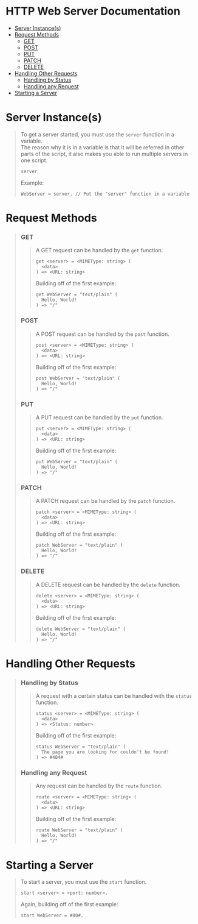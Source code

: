 # HTTP Web Server Documentation

- [Server Instance(s)](#server_instance_s_)
- [Request Methods](#request_methods)
  - [GET](#get)
  - [POST](#post)
  - [PUT](#put)
  - [PATCH](#patch)
  - [DELETE](#delete)
- [Handling Other Requests](#handling_other_requests)
  - [Handling by Status](#handling_by_status)
  - [Handling any Request](#handling_any_request)
- [Starting a Server](#starting_a_server)

# <p id="server_instance_s_"></p>Server Instance(s)
> To get a server started, you must use the `server` function in a variable.\
> The reason why it is in a variable is that it will be referred in other parts of the script, it also makes you able to run multiple servers in one script.
> ```
> server
> ```
> Example:
> ```
> WebServer = server. // Put the "server" function in a variable
> ```
# <p id="request_methods"></p>Request Methods
> ### <p id="get"></p>GET
> > A GET request can be handled by the `get` function.
> > ```
> > get <server> = <MIMEType: string> (
> >   <data>
> > ) => <URL: string>
> > ```
> > Building off of the first example:
> > ```
> > get WebServer = "text/plain" (
> >   Hello, World!
> > ) => "/"
> > ```
> ### <p id="post"></p>POST
> > A POST request can be handled by the `post` function.
> > ```
> > post <server> = <MIMEType: string> (
> >   <data>
> > ) => <URL: string>
> > ```
> > Building off of the first example:
> > ```
> > post WebServer = "text/plain" (
> >   Hello, World!
> > ) => "/"
> > ```
> ### <p id="put"></p>PUT
> > A PUT request can be handled by the `put` function.
> > ```
> > put <server> = <MIMEType: string> (
> >   <data>
> > ) => <URL: string>
> > ```
> > Building off of the first example:
> > ```
> > put WebServer = "text/plain" (
> >   Hello, World!
> > ) => "/"
> > ```
> ### <p id="patch"></p>PATCH
> > A PATCH request can be handled by the `patch` function.
> > ```
> > patch <server> = <MIMEType: string> (
> >   <data>
> > ) => <URL: string>
> > ```
> > Building off of the first example:
> > ```
> > patch WebServer = "text/plain" (
> >   Hello, World!
> > ) => "/"
> > ```
> ### <p id="delete"></p>DELETE
> > A DELETE request can be handled by the `delete` function.
> > ```
> > delete <server> = <MIMEType: string> (
> >   <data>
> > ) => <URL: string>
> > ```
> > Building off of the first example:
> > ```
> > delete WebServer = "text/plain" (
> >   Hello, World!
> > ) => "/"
> > ```
# <p id="handling_other_requests"></p>Handling Other Requests
> ### <p id="handling_by_status"></p>Handling by Status
> > A request with a certain status can be handled with the `status` function.
> > ```
> > status <server> = <MIMEType: string> (
> >   <data>
> > ) => <Status: number>
> > ```
> > Building off of the first example:
> > ```
> > status WebServer = "text/plain" (
> >   The page you are looking for couldn't be found!
> > ) => #404#
> > ```
> ### <p id="handling_any_request"></p>Handling any Request
> > Any request can be handled by the `route` function.
> > ```
> > route <server> = <MIMEType: string> (
> >   <data>
> > ) => <URL: string>
> > ```
> > Building off of the first example:
> > ```
> > route WebServer = "text/plain" (
> >   Hello, World!
> > ) => "/"
> > ```
# <p id="starting_a_server"></p>Starting a Server
> To start a server, you must use the `start` function.
> ```
> start <server> = <port: number>.
> ```
> Again, building off of the first example:
> ```
> start WebServer = #80#.
> ```